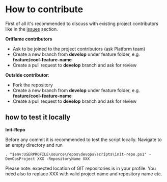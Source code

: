 # How to contribute

First of all it's recommended to discuss with existing project contributors like in the [issues](https://github.com/Oriflame/devops/issues) section.

**Oriflame contributors**

* Ask to be joined to the project contributors (ask Platform team)
* Create a new branch from **develop** under feature folder, e.g. **feature/cool-feature-name**
* Create a pull request to **develop** branch and ask for review

**Outside contributor**:

* Fork the repository
* Create a new branch from **develop** under feature folder, e.g. **feature/cool-feature-name**
* Create a pull request to **develop** branch and ask for review

## how to test it locally

**Init-Repo**

Before any commit it is recommended to test the script locally. Navigate to an empty directory and run

 ```
 . "$env:USERPROFILE\source\repos\devops\scripts\init-repo.ps1" -DevOpsProject XXX -RepositoryName XXX
 ```

 Please note: expected location of GIT repositories is in your profile. You need also to replace XXX with valid project name and repository name etc.
